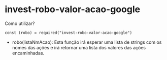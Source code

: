 # invest-robo-valor-acao-google

Como utilizar?

```JS
const (robo) = required("invest-robo-valor-acao-google")
```
- robo(listaNmAcao):
Esta função irá esperar uma lista de strings com os nomes das ações e irá retornar uma lista dos valores das ações encaminhadas.